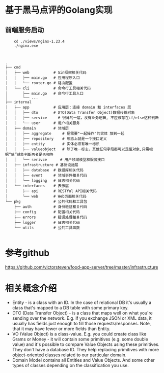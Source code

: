 # 基于黑马点评的Golang实现
## 前端服务启动
```shell
    cd ./views/nginx-1.23.4
    ./nginx.exe
```

``` 


.
├── cmd
│   ├── web           # Gin框架相关代码
│   │   ├── main.go   # 应用程序入口
│   │   └── router.go # 路由配置
│   └── cli           # 命令行工具相关代码
│       ├── main.go   # 命令行工具入口
│       └── ...
├── internal
│   ├── app           # 应用层：连接 domain 和 interfaces 层
│   │   ├── dto       # DTO(Data Transfer Object)数据传输对象
│   │   ├── service     # 很薄的一层，没有业务逻辑, 不应该存在if/else这种判断
│   │   └── user      # 用户相关服务
│   ├── domain        # 领域层
│   │   ├── aggregate     # 把需要"一起操作"的实体 放到一起
│   │   ├── repository    # 形态上就是一个接口定义
│   │   ├── entity        # 实体必须有唯一标识
│   │   ├── valueobject   # 除了唯一标志，其他任何字段都可以是值对象,只需根据“值”就能判断两者是否相等
│   │   └── serivce      # 用户领域模型和服务接口
│   ├── infrastructure # 基础设施层
│   │   ├── database  # 数据库相关代码
│   │   ├── event     # 领域事件相关代码
│   │   └── logging   # 日志相关代码
│   └── interfaces    # 表示层
│       ├── api       # RESTful API相关代码
│       └── web       # Web页面相关代码
└── pkg               # 公共代码和工具包
    ├── auth          # 身份验证相关代码
    ├── config        # 配置相关代码
    ├── errors        # 错误处理相关代码
    ├── logger        # 日志相关代码
    └── utils         # 公共工具函数


```

# 参考github
https://github.com/victorsteven/food-app-server/tree/master/infrastructure

# 相关概念介绍
- Entity - is a class with an ID. In the case of relational DB it's usually a class that's mapped to a DB table with some primary key.
- DTO (Data Transfer Object) - is a class that maps well on what you're sending over the network. E.g. if you exchange JSON or XML data, it usually has fields just enough to fill those requests/responses. Note, that it may have fewer or more fields than Entity.
- VO (Value Object) is a class-value. E.g. you could create class like Grams or Money - it will contain some primitives (e.g. some double value) and it's possible to compare Value Objects using these primitives. They don't have a database ID. They help replacing primitives with more object-oriented classes related to our particular domain.
- Domain Model contains all Entities and Value Objects. And some other types of classes depending on the classification you use.